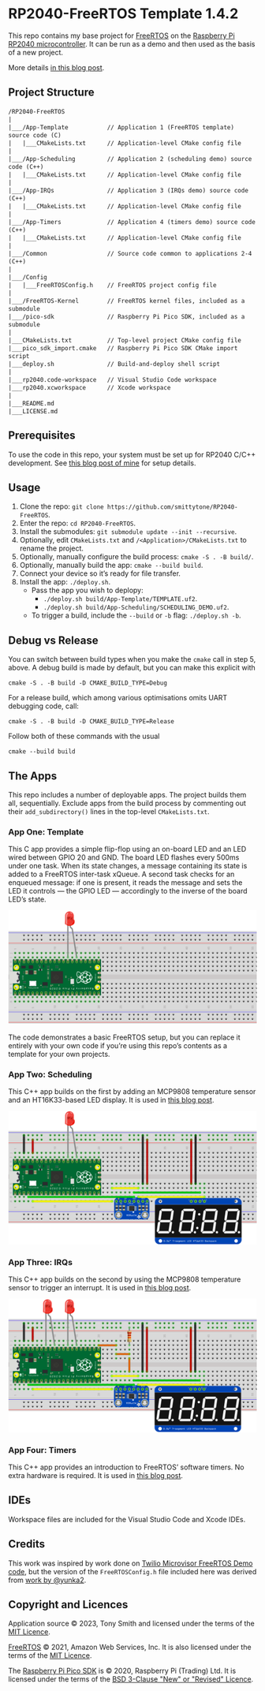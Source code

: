 # RP2040-FreeRTOS Template 1.4.2

This repo contains my base project for [FreeRTOS](https://freertos.org/) on the [Raspberry Pi RP2040 microcontroller](https://www.raspberrypi.com/products/rp2040/). It can be run as a demo and then used as the basis of a new project.

More details [in this blog post](https://blog.smittytone.net/2022/02/24/how-to-use-freertos-with-the-raspberry-pi-pico/).

## Project Structure

```
/RP2040-FreeRTOS
|
|___/App-Template           // Application 1 (FreeRTOS template) source code (C)
|   |___CMakeLists.txt      // Application-level CMake config file
|
|___/App-Scheduling         // Application 2 (scheduling demo) source code (C++)
|   |___CMakeLists.txt      // Application-level CMake config file
|
|___/App-IRQs               // Application 3 (IRQs demo) source code (C++)
|   |___CMakeLists.txt      // Application-level CMake config file
|
|___/App-Timers             // Application 4 (timers demo) source code (C++)
|   |___CMakeLists.txt      // Application-level CMake config file
|
|___/Common                 // Source code common to applications 2-4 (C++)
|
|___/Config
|   |___FreeRTOSConfig.h    // FreeRTOS project config file
|
|___/FreeRTOS-Kernel        // FreeRTOS kernel files, included as a submodule
|___/pico-sdk               // Raspberry Pi Pico SDK, included as a submodule
|
|___CMakeLists.txt          // Top-level project CMake config file
|___pico_sdk_import.cmake   // Raspberry Pi Pico SDK CMake import script
|___deploy.sh               // Build-and-deploy shell script
|
|___rp2040.code-workspace   // Visual Studio Code workspace
|___rp2040.xcworkspace      // Xcode workspace
|
|___README.md
|___LICENSE.md
```

## Prerequisites

To use the code in this repo, your system must be set up for RP2040 C/C++ development. See [this blog post of mine](https://blog.smittytone.net/2021/02/02/program-raspberry-pi-pico-c-mac/) for setup details.

## Usage

1. Clone the repo: `git clone https://github.com/smittytone/RP2040-FreeRTOS`.
1. Enter the repo: `cd RP2040-FreeRTOS`.
1. Install the submodules: `git submodule update --init --recursive`.
1. Optionally, edit `CMakeLists.txt` and `/<Application>/CMakeLists.txt` to rename the project.
1. Optionally, manually configure the build process: `cmake -S . -B build/`.
1. Optionally, manually build the app: `cmake --build build`.
1. Connect your device so it’s ready for file transfer.
1. Install the app: `./deploy.sh`.
    * Pass the app you wish to deplopy:
        * `./deploy.sh build/App-Template/TEMPLATE.uf2`.
        * `./deploy.sh build/App-Scheduling/SCHEDULING_DEMO.uf2`.
    * To trigger a build, include the `--build` or `-b` flag: `./deploy.sh -b`.
    
## Debug vs Release

You can switch between build types when you make the `cmake` call in step 5, above. A debug build is made by default, but you can make this explicit with

```shell
cmake -S . -B build -D CMAKE_BUILD_TYPE=Debug
```

For a release build, which among various optimisations omits UART debugging code, call:

```shell
cmake -S . -B build -D CMAKE_BUILD_TYPE=Release
```

Follow both of these commands with the usual

```shell
cmake --build build
```


## The Apps

This repo includes a number of deployable apps. The project builds them all, sequentially. Exclude apps from the build process by commenting out their `add_subdirectory()` lines in the top-level `CMakeLists.txt`.

### App One: Template

This C app provides a simple flip-flop using an on-board LED and an LED wired between GPIO 20 and GND. The board LED flashes every 500ms under one task. When its state changes, a message containing its state is added to a FreeRTOS inter-task xQueue. A second task checks for an enqueued message: if one is present, it reads the message and sets the LED it controls — the GPIO LED — accordingly to the inverse of the board LED’s state.

![Circuit layout](./images/plus.png)

The code demonstrates a basic FreeRTOS setup, but you can replace it entirely with your own code if you’re using this repo’s contents as a template for your own projects.

### App Two: Scheduling

This C++ app builds on the first by adding an MCP9808 temperature sensor and an HT16K33-based LED display. It is used in [this blog post](https://blog.smittytone.net/2022/03/04/further-fun-with-freertos-scheduling/).

![Circuit layout](./images/scheduler.png)

### App Three: IRQs

This C++ app builds on the second by using the MCP9808 temperature sensor to trigger an interrupt. It is used in [this blog post](https://blog.smittytone.net/2022/03/20/fun-with-freertos-and-pi-pico-interrupts-semaphores-notifications/).

![Circuit layout](./images/irqs.png)

### App Four: Timers

This C++ app provides an introduction to FreeRTOS’ software timers. No extra hardware is required. It is used in [this blog post](https://blog.smittytone.net/2022/06/14/fun-with-freertos-and-the-pi-pico-timers/).

## IDEs

Workspace files are included for the Visual Studio Code and Xcode IDEs.

## Credits

This work was inspired by work done on [Twilio Microvisor FreeRTOS Demo code](https://github.com/twilio/twilio-microvisor-freertos), but the version of the `FreeRTOSConfig.h` file included here was derived from [work by @yunka2](https://github.com/yunkya2/pico-freertos-sample).

## Copyright and Licences

Application source © 2023, Tony Smith and licensed under the terms of the [MIT Licence](./LICENSE.md).

[FreeRTOS](https://freertos.org/) © 2021, Amazon Web Services, Inc. It is also licensed under the terms of the [MIT Licence](./LICENSE.md).

The [Raspberry Pi Pico SDK](https://github.com/raspberrypi/pico-sdk) is © 2020, Raspberry Pi (Trading) Ltd. It is licensed under the terms of the [BSD 3-Clause "New" or "Revised" Licence](https://github.com/raspberrypi/pico-sdk/blob/master/LICENSE.TXT).
